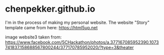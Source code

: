 # chenpekker.github.io

I'm in the process of making my personal website.
The website "Story" template came from here: https://html5up.net

image website3 taken from: https://www.facebook.com/5CHackathon/photos/a.377167085952390.1073741837.158688567800244/377170785952020/?type=3&theater
